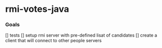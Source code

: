 # rmi-votes-java

### Goals
[] tests
[] setup rmi server with pre-defined lisat of candidates
[] create a client that will connect to other people servers 